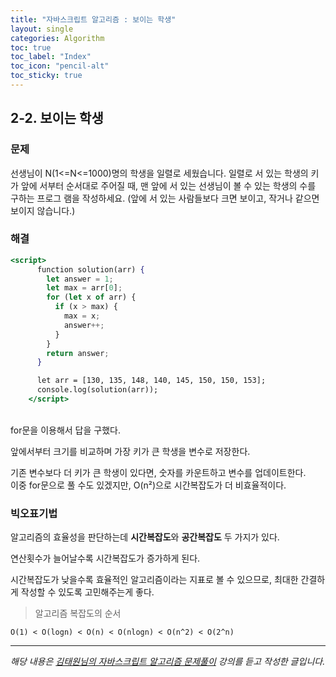```yaml
---
title: "자바스크립트 알고리즘 : 보이는 학생"
layout: single
categories: Algorithm
toc: true
toc_label: "Index"
toc_icon: "pencil-alt"
toc_sticky: true
---
```


## 2-2. 보이는 학생

### 문제

선생님이 N(1<=N<=1000)명의 학생을 일렬로 세웠습니다. 일렬로 서 있는 학생의 키가 앞에
서부터 순서대로 주어질 때, 맨 앞에 서 있는 선생님이 볼 수 있는 학생의 수를 구하는 프로그
램을 작성하세요. (앞에 서 있는 사람들보다 크면 보이고, 작거나 같으면 보이지 않습니다.)

### 해결

```jsx
<script>
      function solution(arr) {
        let answer = 1;
        let max = arr[0];
        for (let x of arr) {
          if (x > max) {
            max = x;
            answer++;
          }
        }
        return answer;
      }

      let arr = [130, 135, 148, 140, 145, 150, 150, 153];
      console.log(solution(arr));
    </script>
```

<br>
for문을 이용해서 답을 구했다.

앞에서부터 크기를 비교하며 가장 키가 큰 학생을 변수로 저장한다.

기존 변수보다 더 키가 큰 학생이 있다면, 숫자를 카운트하고 변수를 업데이트한다.
<br>
이중 for문으로 풀 수도 있겠지만, O(n²)으로 시간복잡도가 더 비효율적이다.
<br>

### 빅오표기법

알고리즘의 효율성을 판단하는데 **시간복잡도**와 **공간복잡도** 두 가지가 있다.

연산횟수가 늘어날수록 시간복잡도가 증가하게 된다.

시간복잡도가 낮을수록 효율적인 알고리즘이라는 지표로 볼 수 있으므로, 최대한 간결하게 작성할 수 있도록 고민해주는게 좋다.
<br>

> 알고리즘 복잡도의 순서

`O(1) < O(logn) < O(n) < O(nlogn) < O(n^2) < O(2^n)`

---

_해당 내용은 [김태원님의 자바스크립트 알고리즘 문제풀이](https://www.inflearn.com/course/%EC%9E%90%EB%B0%94%EC%8A%A4%ED%81%AC%EB%A6%BD%ED%8A%B8-%EC%95%8C%EA%B3%A0%EB%A6%AC%EC%A6%98-%EB%AC%B8%EC%A0%9C%ED%92%80%EC%9D%B4/dashboard) 강의를 듣고 작성한 글입니다._
